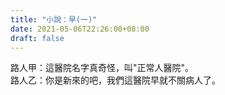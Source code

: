 ```yaml
---
title: "小說：早(一)"
date: 2021-05-06T22:26:00+08:00
draft: false
---
```

路人甲：這醫院名字真奇怪，叫"正常人醫院"。  
路人乙：你是新來的吧，我們這醫院早就不關病人了。